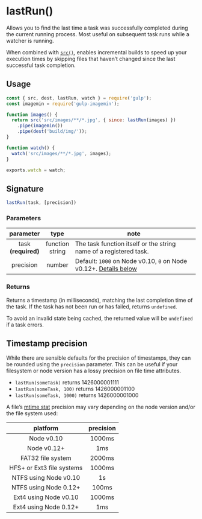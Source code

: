 <!-- front-matter
id: api-lastrun
title: lastRun()
hide_title: true
sidebar_label: lastRun()
-->


# lastRun()

Allows you to find the last time a task was successfully completed during the current running process. Most useful on subsequent task runs while a watcher is running.

When combined with [`src()`][src-options], enables incremental builds to speed up your execution times by skipping files that haven’t changed since the last successful task completion.

## Usage

```js
const { src, dest, lastRun, watch } = require('gulp');
const imagemin = require('gulp-imagemin');

function images() {
  return src('src/images/**/*.jpg', { since: lastRun(images) })
    .pipe(imagemin())
    .pipe(dest('build/img/'));
}

function watch() {
  watch('src/images/**/*.jpg', images);
}

exports.watch = watch;
```


## Signature

```js
lastRun(task, [precision])
```

### Parameters

| parameter | type | note |
|:--------------:|:------:|-------|
| task <br> **(required)** | function <br> string | The task function itself or the string name of a registered task. |
| precision | number | Default: `1000` on Node v0.10, `0` on Node v0.12+. [Details below][timestamp-precision] |

### Returns

Returns a timestamp (in milliseconds), matching the last completion time of the task.  If the task has not been run or has failed, returns `undefined`.

To avoid an invalid state being cached, the returned value will be `undefined` if a task errors.

## Timestamp precision

While there are sensible defaults for the precision of timestamps, they can be rounded using the `precision` parameter. This can be useful if your filesystem or node version has a lossy precision on file time attributes.

* `lastRun(someTask)` returns 1426000001111
* `lastRun(someTask, 100)` returns 1426000001100
* `lastRun(someTask, 1000)` returns 1426000001000

A file’s [mtime stat][fs-stats] precision may vary depending on the node version and/or the file system used:


| platform | precision |
|:-----------:|:------------:|
| Node v0.10 | 1000ms |
| Node v0.12+ | 1ms |
| FAT32 file system | 2000ms |
| HFS+ or Ext3 file systems | 1000ms |
| NTFS using Node v0.10 | 1s |
| NTFS using Node 0.12+ | 100ms |
| Ext4 using Node v0.10 | 1000ms |
| Ext4 using Node 0.12+ | 1ms |


[timestamp-precision]: #timestamp-precision
[src-options]: LINK_NEEDED
[fs-stats]: https://nodejs.org/api/fs.html#fs_class_fs_stats
